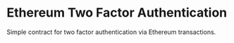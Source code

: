 # Ethereum Two Factor Authentication

Simple contract for two factor authentication via Ethereum transactions.
